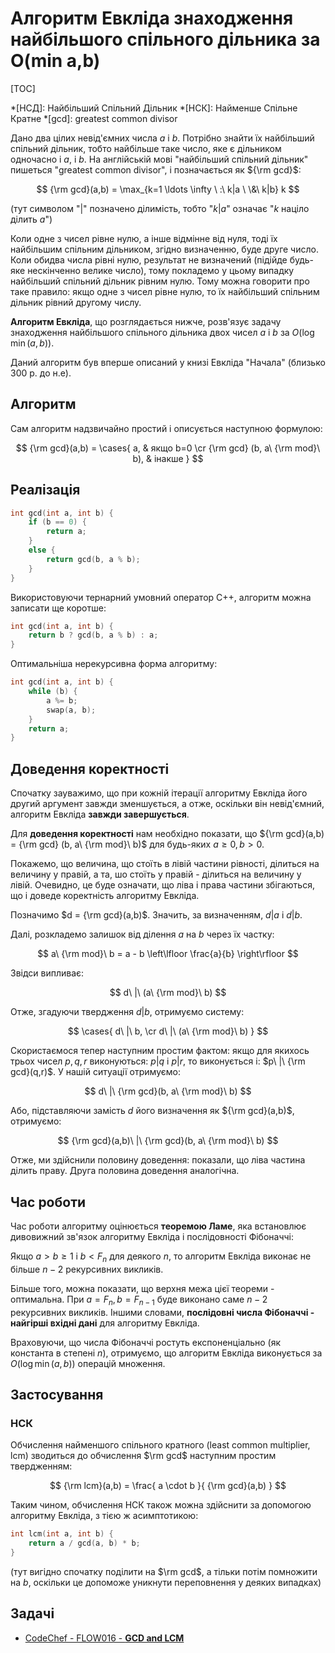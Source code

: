# Алгоритм Евкліда знаходження найбільшого спільного дільника за O(min a,b)

[TOC]

*[НСД]: Найбільший Спільний Дільник *[НСК]: Найменше Спільне Кратне *[gcd]: greatest common divisor

Дано два цілих невід'ємних числа $a$ і $b$. Потрібно знайти їх найбільший спільний дільник, тобто найбільше таке число, яке є дільником одночасно і $a$, і $b$. На англійській мові "найбільший спільний дільник" пишеться "greatest common divisor", і позначається як ${\rm gcd}$:

$$ {\rm gcd}(a,b) = \max_{k=1 \ldots \infty \ :\  k|a \ \&\  k|b} k $$

(тут символом "$|$" позначено ділимість, тобто "$k|a$" означає "$k$ націло ділить $a$")

Коли одне з чисел рівне нулю, а інше відмінне від нуля, тоді їх найбільшим спільним дільником, згідно визначенню, буде друге число. Коли обидва числа рівні нулю, результат не визначений (підійде будь-яке нескінченно велике число), тому покладемо у цьому випадку найбільший спільний дільник рівним нулю. Тому можна говорити про таке правило: якщо одне з чисел рівне нулю, то їх найбільший спільним дільник рівний другому числу.

**Алгоритм Евкліда**, що розглядається нижче, розв'язує задачу знаходження найбільшого спільного дільника двох чисел $a$ і $b$ за $O(\log \min(a,b))$.

Даний алгоритм був вперше описаний у книзі Евкліда "Начала" (близько 300 р. до н.е).

## Алгоритм

Сам алгоритм надзвичайно простий і описується наступною формулою:

$$ {\rm gcd}(a,b) = \cases{ a, & якщо b=0 \cr {\rm gcd} (b, a\ {\rm mod}\ b), & інакше } $$

## Реалізація

<!-- gcd_recursive -->
``` cpp
int gcd(int a, int b) {
    if (b == 0) {
        return a;
    }
    else {
        return gcd(b, a % b);
    }
}
```

Використовуючи тернарний умовний оператор C++, алгоритм можна записати ще коротше:

<!-- gcd_ternary -->
``` cpp
int gcd(int a, int b) {
    return b ? gcd(b, a % b) : a;
}
```

Оптимальніша нерекурсивна форма алгоритму:

<!-- gcd -->
``` cpp
int gcd(int a, int b) {
    while (b) {
        a %= b;
        swap(a, b);
    }
    return a;
}
```

## Доведення коректності

Спочатку зауважимо, що при кожній ітерації алгоритму Евкліда його другий аргумент завжди зменшується, а отже, оскільки він невід'ємний, алгоритм Евкліда **завжди завершується**.

Для **доведення коректності** нам необхідно показати, що ${\rm gcd}(a,b) = {\rm gcd} (b, a\ {\rm mod}\ b)$ для будь-яких $a \ge 0, b > 0$.

Покажемо, що величина, що стоїть в лівій частини рівності, ділиться на величину у правій, а та, шо стоїть у правій - ділиться на величину у лівій. Очевидно, це буде означати, що ліва і права частини збігаються, що і доведе коректність алгоритму Евкліда.

Позначимо $d = {\rm gcd}(a,b)$. Значить, за визначенням, $d|a$ і $d|b$.

Далі, розкладемо залишок від ділення $a$ на $b$ через їх частку:

$$ a\ {\rm mod}\ b = a - b \left\lfloor \frac{a}{b} \right\rfloor $$

Звідси випливає:

$$ d\ |\ (a\ {\rm mod}\ b) $$

Отже, згадуючи твердження $d|b$, отримуємо систему:

$$ \cases{ d\ |\ b, \cr d\ |\ (a\ {\rm mod}\ b) } $$

Скористаємося тепер наступним простим фактом: якщо для якихось трьох чисел $p,q,r$ виконуються: $p|q$ і $p|r$, то виконується і: $p\ |\ {\rm gcd}(q,r)$. У нашій ситуації отримуємо:

$$ d\ |\ {\rm gcd}(b, a\ {\rm mod}\ b) $$

Або, підставляючи замість $d$ його визначення як ${\rm gcd}(a,b)$, отримуємо:

$$ {\rm gcd}(a,b)\ |\ {\rm gcd}(b, a\ {\rm mod}\ b) $$

Отже, ми здійснили половину доведення: показали, що ліва частина ділить праву. Друга половина доведення аналогічна.

## Час роботи

Час роботи алгоритму оцінюється **теоремою Ламе**, яка встановлює дивовижний зв'язок алгоритму Евкліда і послідовності Фібоначчі:

Якщо $a > b \ge 1$ і $b < F_n$ для деякого $n$, то алгоритм Евкліда виконає не більше $n-2$ рекурсивних викликів.

Більше того, можна показати, що верхня межа цієї теореми - оптимальна. При $a = F_n, b = F_{n-1}$ буде виконано саме $n-2$ рекурсивних викликів. Іншими словами, **послідовні числа Фібоначчі - найгірші вхідні дані** для алгоритму Евкліда.

Враховуючи, що числа Фібоначчі ростуть експоненціально (як константа в степені $n$), отримуємо, що алгоритм Евкліда виконується за $O(\log \min(a,b))$ операцій множення.

## Застосування

### НСК

Обчислення найменшого спільного кратного (least common multiplier, lcm) зводиться до обчислення $\rm gcd$ наступним простим твердженням:

$$ {\rm lcm}(a,b) = \frac{ a \cdot b }{ {\rm gcd}(a,b) } $$

Таким чином, обчислення НСК також можна здійснити за допомогою алгоритму Евкліда, з тією ж асимптотикою:

<!-- lcm -->
``` cpp
int lcm(int a, int b) {
    return a / gcd(a, b) * b;
}
```

(тут вигідно спочатку поділити на $\rm gcd$, а тільки потім помножити на $b$, оскільки це допоможе уникнути переповнення у деяких випадках)

## Задачі

* [CodeChef - FLOW016 - **GCD and LCM**](https://www.codechef.com/problems/FLOW016)
